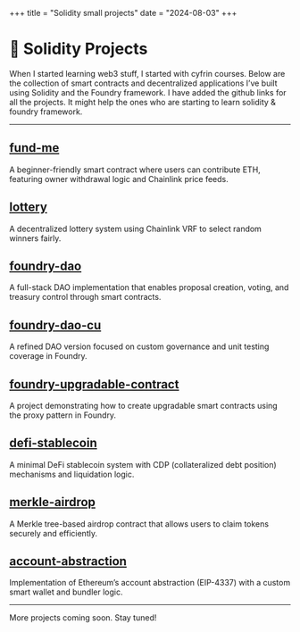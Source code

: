 +++
title = "Solidity small projects"
date = "2024-08-03"
+++


# 🧱 Solidity Projects

When I started learning web3 stuff, I started with cyfrin courses. Below are the collection of smart contracts and decentralized applications I’ve built using Solidity and the Foundry framework. I have added the github links for all the projects. It might help the ones who are starting to learn solidity & foundry framework.

---

## [fund-me](https://github.com/4l0n3r/fund-me)
A beginner-friendly smart contract where users can contribute ETH, featuring owner withdrawal logic and Chainlink price feeds.

## [lottery](https://github.com/4l0n3r/lottery)
A decentralized lottery system using Chainlink VRF to select random winners fairly.

## [foundry-dao](https://github.com/4l0n3r/foundry-dao)
A full-stack DAO implementation that enables proposal creation, voting, and treasury control through smart contracts.

## [foundry-dao-cu](https://github.com/4l0n3r/foundry-dao-cu)
A refined DAO version focused on custom governance and unit testing coverage in Foundry.

## [foundry-upgradable-contract](https://github.com/4l0n3r/foundry-upgradable-contract)
A project demonstrating how to create upgradable smart contracts using the proxy pattern in Foundry.

## [defi-stablecoin](https://github.com/4l0n3r/defi-stablecoin)
A minimal DeFi stablecoin system with CDP (collateralized debt position) mechanisms and liquidation logic.

## [merkle-airdrop](https://github.com/4l0n3r/merkle-airdrop)
A Merkle tree-based airdrop contract that allows users to claim tokens securely and efficiently.

## [account-abstraction](https://github.com/4l0n3r/account-abstraction)
Implementation of Ethereum’s account abstraction (EIP-4337) with a custom smart wallet and bundler logic.

---

More projects coming soon. Stay tuned!
